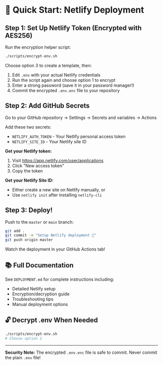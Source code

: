 # 🚀 Quick Start: Netlify Deployment

## Step 1: Set Up Netlify Token (Encrypted with AES256)

Run the encryption helper script:

```bash
./scripts/encrypt-env.sh
```

Choose option 3 to create a template, then:
1. Edit `.env` with your actual Netlify credentials
2. Run the script again and choose option 1 to encrypt
3. Enter a strong password (save it in your password manager!)
4. Commit the encrypted `.env.enc` file to your repository

## Step 2: Add GitHub Secrets

Go to your GitHub repository → Settings → Secrets and variables → Actions

Add these two secrets:
- `NETLIFY_AUTH_TOKEN` - Your Netlify personal access token
- `NETLIFY_SITE_ID` - Your Netlify site ID

**Get your Netlify token:**
1. Visit https://app.netlify.com/user/applications
2. Click "New access token"
3. Copy the token

**Get your Netlify Site ID:**
- Either create a new site on Netlify manually, or
- Use `netlify init` after installing `netlify-cli`

## Step 3: Deploy!

Push to the `master` or `main` branch:

```bash
git add .
git commit -m "Setup Netlify deployment 🚀"
git push origin master
```

Watch the deployment in your GitHub Actions tab!

## 📚 Full Documentation

See `DEPLOYMENT.md` for complete instructions including:
- Detailed Netlify setup
- Encryption/decryption guide
- Troubleshooting tips
- Manual deployment options

## 🔓 Decrypt .env When Needed

```bash
./scripts/encrypt-env.sh
# Choose option 2
```

---

**Security Note:** The encrypted `.env.enc` file is safe to commit. Never commit the plain `.env` file!
